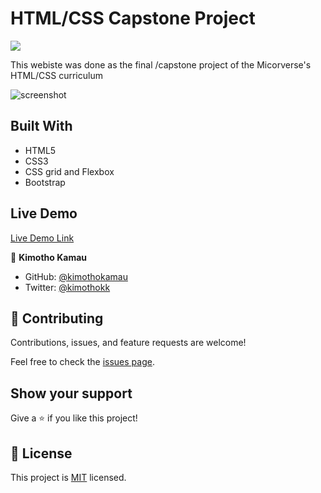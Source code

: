 # HTML/CSS Capstone Project

![](https://img.shields.io/badge/Microverse-blueviolet)


This webiste was done as the final /capstone project of the Micorverse's HTML/CSS curriculum


![screenshot](./asset/screenshot.png)
 
## Built With

- HTML5
- CSS3
- CSS grid and Flexbox
- Bootstrap

## Live Demo

[Live Demo Link](https://kimothokamau.github.io/html-css-capstone/)


👤 **Kimotho Kamau**

- GitHub: [@kimothokamau](https://github.com/kimothokamau)
- Twitter: [@kimothokk](https://twitter.com/kimothokk)


## 🤝 Contributing

Contributions, issues, and feature requests are welcome!

Feel free to check the [issues page](https://github.com/kimothokamau/html-css-capstone/issues/1).

## Show your support

Give a ⭐️ if you like this project!

## 📝 License

This project is [MIT](LICENSE) licensed.
